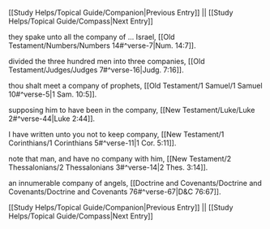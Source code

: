 [[Study Helps/Topical Guide/Companion|Previous Entry]]  ||  [[Study Helps/Topical Guide/Compass|Next Entry]]

 they spake unto all the company of ... Israel, [[Old Testament/Numbers/Numbers 14#^verse-7|Num. 14:7]].

 divided the three hundred men into three companies, [[Old Testament/Judges/Judges 7#^verse-16|Judg. 7:16]].

 thou shalt meet a company of prophets, [[Old Testament/1 Samuel/1 Samuel 10#^verse-5|1 Sam. 10:5]].

 supposing him to have been in the company, [[New Testament/Luke/Luke 2#^verse-44|Luke 2:44]].

 I have written unto you not to keep company, [[New Testament/1 Corinthians/1 Corinthians 5#^verse-11|1 Cor. 5:11]].

 note that man, and have no company with him, [[New Testament/2 Thessalonians/2 Thessalonians 3#^verse-14|2 Thes. 3:14]].

 an innumerable company of angels, [[Doctrine and Covenants/Doctrine and Covenants/Doctrine and Covenants 76#^verse-67|D&C 76:67]].

[[Study Helps/Topical Guide/Companion|Previous Entry]]  ||  [[Study Helps/Topical Guide/Compass|Next Entry]]